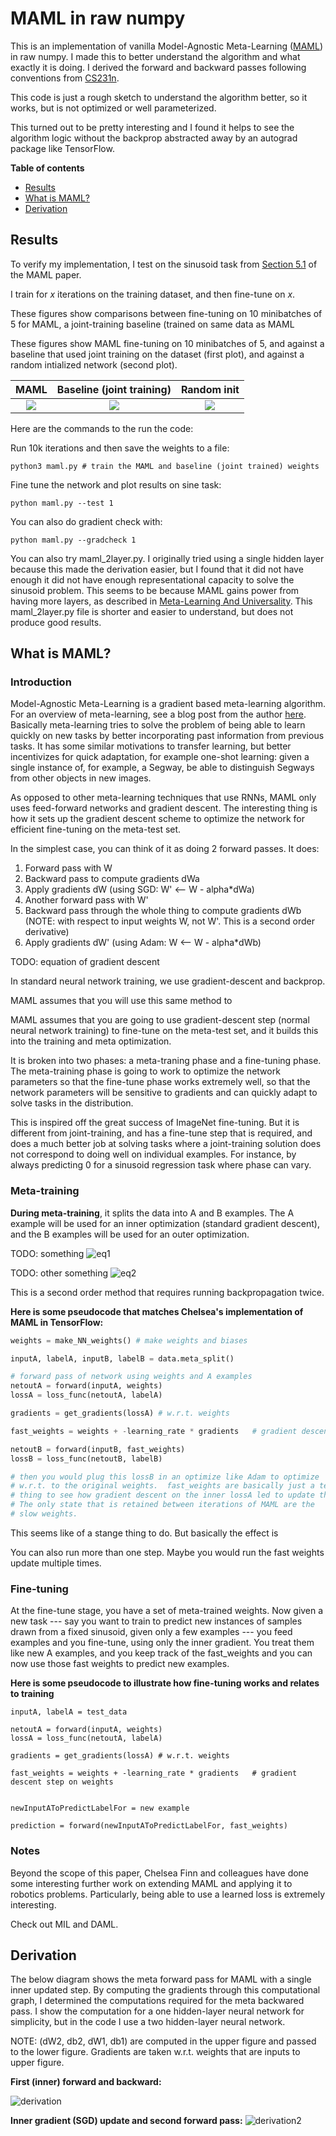 # MAML in raw numpy

This is an implementation of vanilla Model-Agnostic Meta-Learning ([MAML](https://github.com/cbfinn/maml))
in raw numpy.  I made this to better understand the algorithm and what exactly it is doing.  I derived
the forward and backward passes following conventions from [CS231n](http://cs231n.github.io/).

This code is just a rough sketch to understand the algorithm better, so it works, but 
is not optimized or well parameterized.  

This turned out to be pretty interesting and I found it helps to see the algorithm 
logic without the backprop abstracted away by an autograd package like TensorFlow.

**Table of contents**
- [Results](#results)
- [What is MAML?](#whatismaml)
- [Derivation](#derivation)


<a id="results"/>

## Results

To verify my implementation, I test on the sinusoid task from [Section 5.1](https://arxiv.org/pdf/1703.03400.pdf)
of the MAML paper.

I train for _x_ iterations on the training dataset, and then fine-tune on _x_.


These figures show comparisons between fine-tuning on 10 minibatches of 5 for MAML,
a joint-training baseline (trained on same data as MAML


These figures show MAML fine-tuning on 10 minibatches of 5, and against a baseline
that used joint training on the dataset (first plot), and against a random 
intialized network (second plot).

MAML                       |  Baseline (joint training)|  Random init
:-------------------------:|:-------------------------:|:----------:|  
![](/assets/maml.png)  |  ![](/assets/baseline.png) | ![](/assets/random.png)

Here are the commands to the run the code:

Run 10k iterations and then save the weights to a file: <br>
```
python3 maml.py # train the MAML and baseline (joint trained) weights
```

Fine tune the network and plot results on sine task: <br>
```
python maml.py --test 1  
```


You can also do gradient check with:

```
python maml.py --gradcheck 1  
```


You can also try maml_2layer.py.  I originally tried using a single hidden layer
because this made the derivation easier, but I found that it did not have enough
it did not have enough representational capacity to solve the sinusoid problem.
This seems to be because MAML gains power from having more layers, as described
in [Meta-Learning And Universality](https://arxiv.org/pdf/1710.11622.pdf).
This maml_2layer.py file is shorter and easier to understand, but does not produce good results.

<a id="whatismaml"/>

## What is MAML?

### Introduction

Model-Agnostic Meta-Learning is a gradient based meta-learning algorithm.  For an
overview of meta-learning, see a blog post from the author [here](https://bair.berkeley.edu/blog/2017/07/18/learning-to-learn/). 
Basically meta-learning tries to solve the problem of being able to learn 
quickly on new tasks by better incorporating past information from previous tasks.
It has some similar motivations to transfer learning, but better incentivizes for
quick adaptation, for example one-shot learning: given a single instance of, for
example, a Segway, be able to distinguish Segways from other objects in new images.

As opposed to other meta-learning techniques that use RNNs, MAML only uses feed-forward
networks and gradient descent.  The interesting thing is how it sets up the gradient
descent scheme to optimize the network for efficient fine-tuning on the meta-test set.


In the simplest case, you can think of it as doing 2 forward passes. It does:
1. Forward pass with W
1. Backward pass to compute gradients dWa
1. Apply gradients dW (using SGD: W' <-- W - alpha\*dWa)
1. Another forward pass with W'
1. Backward pass through the whole thing to compute gradients dWb (NOTE: with respect to input weights W, not W'.  This is a second order derivative)
1. Apply gradients dW' (using Adam: W <-- W - alpha\*dWb)


TODO: equation of gradient descent




In standard neural network training, we use gradient-descent and backprop.

MAML
assumes that you will use this same method to 

MAML assumes that you are going to use gradient-descent step (normal neural network training)
to fine-tune on the meta-test set, and it builds this into the training and meta optimization.

It is broken into two phases: a meta-traning phase and a fine-tuning phase.  The meta-training phase is going to work to optimize the network parameters so that the fine-tune phase works extremely well, so that the network parameters will be sensitive to gradients and can
quickly adapt to solve tasks in the distribution.

This is inspired off the great success of ImageNet fine-tuning.  But it is 
different from joint-training, and has a fine-tune step that is required, and
does a much better job at solving tasks where a joint-training solution does not correspond
to doing well on individual examples.  For instance, by always predicting 0 for a sinusoid 
regression task where phase can vary.


### Meta-training
**During meta-training**, it splits the data into A and B examples.  The A example
will be used for an inner optimization (standard gradient descent), and the B examples
will be used for an outer optimization.


TODO: something
![eq1](./assets/eq1.png)

TODO: other something
![eq2](./assets/eq2.png)



This is a second order method that requires running backpropagation twice.

**Here is some pseudocode that matches Chelsea's implementation of MAML in TensorFlow:**

```python
weights = make_NN_weights() # make weights and biases

inputA, labelA, inputB, labelB = data.meta_split()

# forward pass of network using weights and A examples
netoutA = forward(inputA, weights)
lossA = loss_func(netoutA, labelA)

gradients = get_gradients(lossA) # w.r.t. weights

fast_weights = weights + -learning_rate * gradients   # gradient descent step on weights

netoutB = forward(inputB, fast_weights)
lossB = loss_func(netoutB, labelB)

# then you would plug this lossB in an optimize like Adam to optimize
# w.r.t. to the original weights.  fast_weights are basically just a temporary
# thing to see how gradient descent on the inner lossA led to update them.
# The only state that is retained between iterations of MAML are the 
# slow weights.
```

This seems like of a stange thing to do. But basically the effect is 


You can also run more than one step.  Maybe you would run the fast weights update
multiple times.



### Fine-tuning

At the fine-tune stage, you have a set of meta-trained weights.  Now given a new task ---
say you want to train to predict new instances of samples drawn from a fixed sinusoid, given
only a few examples --- you feed examples and you fine-tune, using only the inner
gradient. You treat them like new A examples, and you keep track of the fast_weights
and you can now use those fast weights to predict new examples.

**Here is some pseudocode to illustrate how fine-tuning works and relates to training**
```
inputA, labelA = test_data

netoutA = forward(inputA, weights)
lossA = loss_func(netoutA, labelA)

gradients = get_gradients(lossA) # w.r.t. weights

fast_weights = weights + -learning_rate * gradients   # gradient descent step on weights


newInputAToPredictLabelFor = new example

prediction = forward(newInputAToPredictLabelFor, fast_weights)
```


### Notes
Beyond the scope of this paper, Chelsea Finn and colleagues have done some 
interesting further work on extending MAML and applying it to robotics problems.
Particularly, being able to use a learned loss is extremely interesting.

Check out MIL and DAML.

<a id="derivation"/>

## Derivation

The below diagram shows the meta forward pass for MAML with a single inner
updated step.  By computing the gradients through this computational graph,
I determined the computations required for the meta backwared pass. I show
the computation for a one hidden-layer neural network for simplicity, but
in the code I use a two hidden-layer neural network.

NOTE: (dW2, db2, dW1, db1) are computed in the upper figure and passed to the lower
figure. Gradients are taken w.r.t. weights that are inputs to upper figure.

**First (inner) forward and backward:**

![derivation](/assets/derivation.png)

**Inner gradient (SGD) update and second forward pass:**
![derivation2](/assets/derivation2.png)




